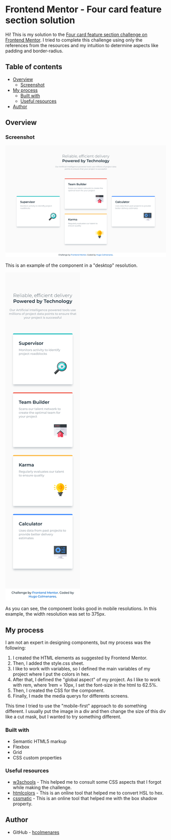 # Frontend Mentor - Four card feature section solution

Hi! This is my solution to the [Four card feature section challenge on Frontend Mentor](https://www.frontendmentor.io/challenges/four-card-feature-section-weK1eFYK). I tried to complete this challenge using only the references from the resources and my intuition to determine aspects like padding and border-radius. 

## Table of contents

- [Overview](#overview)
  - [Screenshot](#screenshot)
- [My process](#my-process)
  - [Built with](#built-with)
  - [Useful resources](#useful-resources)
- [Author](#author)

## Overview

### Screenshot

![](images/screenshot-full.png)

This is an example of the component in a "desktop" resolution.

![](images/screenshot-movile.png)

As you can see, the component looks good in mobile resolutions. In this example, the width resolution was set to 375px.

## My process

I am not an expert in designing components, but my process was the following:

1. I created the HTML elements as suggested by Frontend Mentor.
2. Then, I added the style.css sheet.
3. I like to work with variables, so I defined the main variables of my project where I put the colors in hex.
4. After that, I defined the "global aspect" of my project. As I like to work with rem, where 1rem = 10px, I set the font-size in the html to 62.5%.
5. Then, I created the CSS for the component.
6. Finally, I made the media querys for differents screens.

This time I tried to use the "mobile-first" approach to do something different. I usually put the image in a div and then change the size of this div like a cut mask, but I wanted to try something different.

### Built with

- Semantic HTML5 markup
- Flexbox
- Grid
- CSS custom properties

### Useful resources

- [w3schools](https://www.w3schools.com/) - This helped me to consult some CSS aspects that I forgot while making the challenge.
- [htmlcolors](https://htmlcolors.com/hsl-to-hex) - This is an online tool that helped me to convert HSL to hex.
- [cssmatic](https://www.cssmatic.com/es/box-shadow) - This is an online tool that helped me with the box shadow property.

## Author

- GitHub - [hcolmenares](https://github.com/hcolmenares)